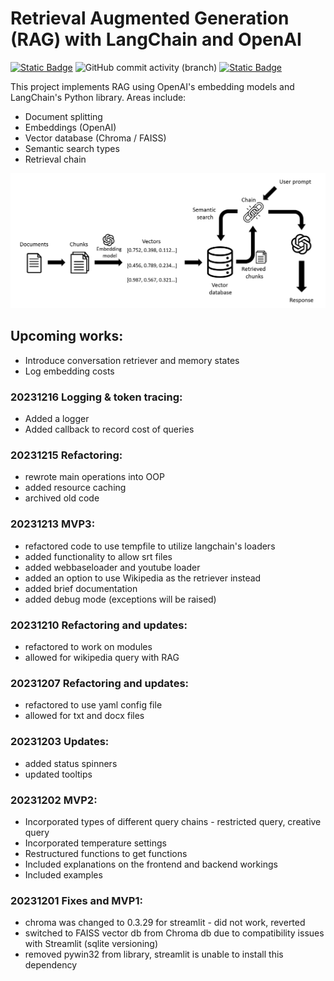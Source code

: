 # Retrieval Augmented Generation (RAG) with LangChain and OpenAI
<a href="https://github.com/sienlonglim/LangChain"><img alt="Static Badge" src="https://img.shields.io/badge/github-black?style=flat-square&logo=github"></a> <img alt="GitHub commit activity (branch)" src="https://img.shields.io/github/commit-activity/t/sienlonglim/LangChain">
<a href="https://document-query-bot.streamlit.app/"><img alt="Static Badge" src="https://img.shields.io/badge/Streamlit%20App-red?style=flat-square&logo=streamlit&labelColor=white"></a> 

This project implements RAG using OpenAI's embedding models and LangChain's Python library. Areas include:
- Document splitting
- Embeddings (OpenAI)
- Vector database (Chroma / FAISS)
- Semantic search types
- Retrieval chain

![Screenshot](images/framework.png)

## Upcoming works:
- Introduce conversation retriever and memory states
- Log embedding costs

### 20231216 Logging & token tracing:
- Added a logger
- Added callback to record cost of queries

### 20231215 Refactoring:
- rewrote main operations into OOP 
- added resource caching
- archived old code

### 20231213 MVP3:
- refactored code to use tempfile to utilize langchain's loaders
- added functionality to allow srt files
- added webbaseloader and youtube loader
- added an option to use Wikipedia as the retriever instead
- added brief documentation
- added debug mode (exceptions will be raised)

### 20231210 Refactoring and updates:
- refactored to work on modules
- allowed for wikipedia query with RAG

### 20231207 Refactoring and updates:
- refactored to use yaml config file
- allowed for txt and docx files

### 20231203 Updates:
- added status spinners
- updated tooltips

### 20231202 MVP2:
- Incorporated types of different query chains - restricted query, creative query
- Incorporated temperature settings
- Restructured functions to get functions
- Included explanations on the frontend and backend workings
- Included examples

### 20231201 Fixes and MVP1:
- chroma was changed to 0.3.29 for streamlit - did not work, reverted
- switched to FAISS vector db from Chroma db due to compatibility issues with Streamlit (sqlite versioning)
- removed pywin32 from library, streamlit is unable to install this dependency